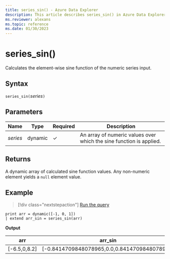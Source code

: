 ```yaml
---
title: series_sin() - Azure Data Explorer
description: This article describes series_sin() in Azure Data Explorer.
ms.reviewer: alexans
ms.topic: reference
ms.date: 01/30/2023
---
```

# series_sin()

Calculates the element-wise sine function of the numeric series input.

## Syntax

`series_sin(`*series*`)`

## Parameters

| Name | Type | Required | Description |
|--|--|--|--|
| *series* | dynamic | &check; | An array of numeric values over which the sine function is applied.|

## Returns

A dynamic array of calculated sine function values. Any non-numeric element yields a `null` element value.

## Example

> [!div class="nextstepaction"]
> <a href="https://dataexplorer.azure.com/clusters/help/databases/Samples?query=H4sIAAAAAAAAAysoyswrUUgsKlKwVUipzEvMzUzWiNY11FEw0FEwjNXkqlFIrShJzUsBKYkvzswDKitOLcpMLQZxNICCmgAHnzJlQgAAAA==" target="_blank">Run the query</a>

```kusto
print arr = dynamic([-1, 0, 1])
| extend arr_sin = series_sin(arr)
```

**Output**

|arr|arr_sin|
|---|---|
|[-6.5,0,8.2]|[-0.8414709848078965,0.0,0.8414709848078965]|

